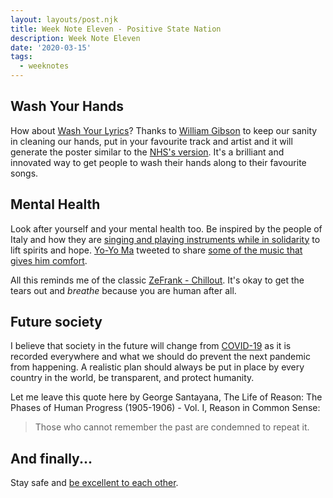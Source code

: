 ```yaml
---
layout: layouts/post.njk
title: Week Note Eleven - Positive State Nation
description: Week Note Eleven
date: '2020-03-15'
tags:
  - weeknotes
---
```


## Wash Your Hands

How about [Wash Your Lyrics](https://washyourlyrics.com)? Thanks to [William Gibson](https://www.bbc.co.uk/news/uk-england-51823214) to keep our sanity in cleaning our hands, put in your favourite track and artist and it will generate the poster similar to the [NHS's version](http://antibioticguardian.com/assets/Handwashing_technique_NHS-1.jpg). It's a brilliant and innovated way to get people to wash their hands along to their favourite songs. 

## Mental Health

Look after yourself and your mental health too. Be inspired by the people of Italy and how they are [singing and playing instruments while in solidarity](https://www.theguardian.com/world/2020/mar/14/solidarity-balcony-singing-spreads-across-italy-during-lockdown) to lift spirits and hope. [Yo-Yo Ma](https://www.yo-yoma.com) tweeted to share [some of the music that gives him comfort](https://mobile.twitter.com/YoYo_Ma/status/1238572657278431234). 

All this reminds me of the classic [ZeFrank - Chillout](https://zefrank.bandcamp.com/track/chillout). It's okay to get the tears out and *breathe* because you are human after all.

## Future society

I believe that society in the future will change from [COVID-19](https://www.nhs.uk/conditions/coronavirus-covid-19/) as it is recorded everywhere and what we should do prevent the next pandemic from happening. A realistic plan should always be put in place by every country in the world, be transparent, and protect humanity.  

Let me leave this quote here by George Santayana, The Life of Reason: The Phases of Human Progress (1905-1906) - Vol. I, Reason in Common Sense:

> Those who cannot remember the past are condemned to repeat it.

## And finally...

Stay safe and [be excellent to each other](https://www.youtube.com/watch?v=WVXGC896Jdw).